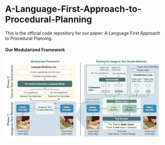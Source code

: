 # A-Language-First-Approach-to-Procedural-Planning
This is the official code repository for our paper: A Language First Approach to Procedural Planning.

#### Our Modularized Framework
![Our Modularized Framework: The Right part is a Double retrieval model which obtains both the start step and the end step with the input image and Textual prompt. The Left part is a finetuned language model based on ground truth steps, which is designed to predict the intermediate steps. We use the integration of these two models to do procedural planning task.](https://github.com/Lumos-Jiateng/A-Language-First-Approach-to-Procedural-Planning/blob/main/images/model_architecture_double_infer-page1.jpg)
